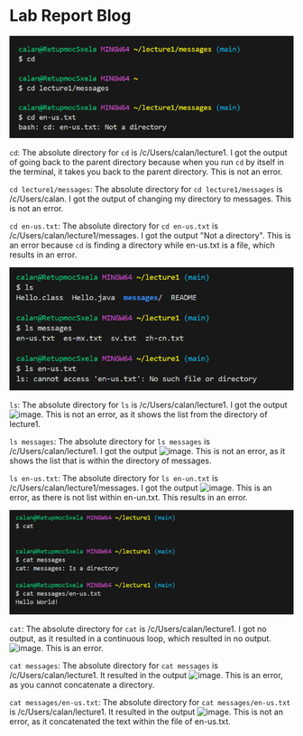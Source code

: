 # Lab Report Blog

![CD Examples](CDExamples.png)

`cd`: The absolute directory for `cd` is /c/Users/calan/lecture1. I got the output of going back to the parent directory because when you run `cd` by itself in the terminal, it takes you back to the parent directory. This is not an error.

`cd lecture1/messages`: The absolute directory for `cd lecture1/messages` is /c/Users/calan. I got the output of changing my directory to messages. This is not an error. 

`cd en-us.txt`: The absolute directory for `cd en-us.txt` is /c/Users/calan/lecture1/messages. I got the output "Not a directory". This is an error because 
`cd` is finding a directory while en-us.txt is a file, which results in an error.

![LS Examples](LSExample.png)

`ls`: The absolute directory for `ls` is /c/Users/calan/lecture1. I got the output ![image](https://github.com/TallAverageTree/cse15l-lab-reports/assets/146666323/8bbfe6d7-4b46-41c3-bcee-0de6c1598d3d). This is not an error, as it shows the list from the directory of lecture1.

`ls messages`: The absolute directory for `ls messages` is /c/Users/calan/lecture1. I got the output ![image](https://github.com/TallAverageTree/cse15l-lab-reports/assets/146666323/fd2b4bce-9b2f-4620-8996-cc3cd4ba3182). This is not an error, as it shows the list that is within the directory of messages.

`ls en-us.txt`: The absolute directory for `ls en-un.txt` is /c/Users/calan/lecture1/messages. I got the output ![image](https://github.com/TallAverageTree/cse15l-lab-reports/assets/146666323/c4ade155-27c0-4b25-84a7-dc8fa097b944). 
This is an error, as there is not list within en-un.txt. This results in an error.

![CAT Examples](CATExamples.png)

`cat`: The absolute directory for `cat` is /c/Users/calan/lecture1. I got no output, as it resulted in a continuous loop, which resulted in no output. ![image](https://github.com/TallAverageTree/cse15l-lab-reports/assets/146666323/834d715e-fd57-4bbb-8025-45f2e8e41b23). This is an error.

`cat messages`: The absolute directory for `cat messages` is /c/Users/calan/lecture1. It resulted in the output ![image](https://github.com/TallAverageTree/cse15l-lab-reports/assets/146666323/d6f23566-fdbd-4de5-a4b7-d15a1243bc8a). This is an error, as you cannot concatenate a directory.

`cat messages/en-us.txt`: The absolute directory for `cat messages/en-us.txt` is /c/Users/calan/lecture1. It resulted in the output ![image](https://github.com/TallAverageTree/cse15l-lab-reports/assets/146666323/4e95951d-fd3c-4da2-9cbb-4498b8edfd8e). This is not an error, as it concatenated the text within the file of en-us.txt.





